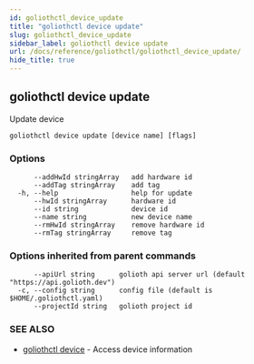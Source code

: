 ```yaml
---
id: goliothctl_device_update
title: "goliothctl device update"
slug: goliothctl_device_update
sidebar_label: goliothctl device update
url: /docs/reference/goliothctl/goliothctl_device_update/
hide_title: true
---
```

## goliothctl device update

Update device

```
goliothctl device update [device name] [flags]
```

### Options

```
      --addHwId stringArray   add hardware id
      --addTag stringArray    add tag
  -h, --help                  help for update
      --hwId stringArray      hardware id
      --id string             device id
      --name string           new device name
      --rmHwId stringArray    remove hardware id
      --rmTag stringArray     remove tag
```

### Options inherited from parent commands

```
      --apiUrl string      golioth api server url (default "https://api.golioth.dev")
  -c, --config string      config file (default is $HOME/.goliothctl.yaml)
      --projectId string   golioth project id
```

### SEE ALSO

* [goliothctl device](/docs/reference/goliothctl/goliothctl_device/)	 - Access device information

